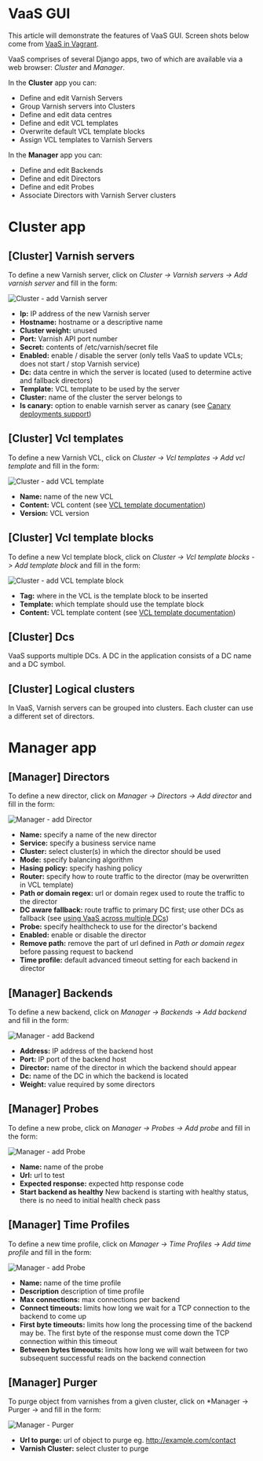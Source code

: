 VaaS GUI
========
This article will demonstrate the features of VaaS GUI. Screen shots below come from [VaaS in Vagrant](../quick-start/vagrant.md).

VaaS comprises of several Django apps, two of which are available via a web browser: *Cluster* and *Manager*.

In the **Cluster** app you can:

* Define and edit Varnish Servers
* Group Varnish servers into Clusters
* Define and edit data centres
* Define and edit VCL templates
* Overwrite default VCL template blocks
* Assign VCL templates to Varnish Servers

In the **Manager** app you can:

* Define and edit Backends
* Define and edit Directors
* Define and edit Probes
* Associate Directors with Varnish Server clusters

Cluster app
===========

## [Cluster] Varnish servers
To define a new Varnish server, click on *Cluster -> Varnish servers -> Add varnish server* and fill in the form:

![Cluster - add Varnish server](img/cluster_add_v_server.png)

* **Ip:** IP address of the new Varnish server
* **Hostname:** hostname or a descriptive name 
* **Cluster weight:** unused
* **Port:** Varnish API port number
* **Secret:** contents of /etc/varnish/secret file
* **Enabled:** enable / disable the server (only tells VaaS to update VCLs; does not start / stop Varnish service)
* **Dc:** data centre in which the server is located (used to determine active and fallback directors)
* **Template:** VCL template to be used by the server
* **Cluster:** name of the cluster the server belongs to
* **Is canary:** option to enable varnish server as canary (see [Canary deployments support](../documentation/canary.md))

## [Cluster] Vcl templates
To define a new Varnish VCL, click on *Cluster -> Vcl templates -> Add vcl template* and fill in the form:

![Cluster - add VCL template](img/cluster_add_vcl_template.png)

* **Name:** name of the new VCL
* **Content:** VCL content (see [VCL template documentation](../documentation/vcl.md))
* **Version:** VCL version

## [Cluster] Vcl template blocks
To define a new Vcl template block, click on *Cluster -> Vcl template blocks -> Add template block* and fill in the form:

![Cluster - add VCL template block](img/cluster_add_vcl_template_block.png)

* **Tag:** where in the VCL is the template block to be inserted
* **Template:** which template should use the template block
* **Content:** VCL template content (see [VCL template documentation](../documentation/vcl.md))

## [Cluster] Dcs

VaaS supports multiple DCs. A DC in the application consists of a DC name and a DC symbol.

## [Cluster] Logical clusters

In VaaS, Varnish servers can be grouped into clusters. Each cluster can use a different set of directors.

Manager app
===========

## [Manager] Directors

To define a new director, click on *Manager -> Directors -> Add director* and fill in the form:

![Manager - add Director](img/manager_add_director.png)

* **Name:** specify a name of the new director
* **Service:** specify a business service name
* **Cluster:** select cluster(s) in which the director should be used
* **Mode:** specify balancing algorithm
* **Hasing policy:** specify hashing policy
* **Router:** specify how to route traffic to the director (may be overwritten in VCL template)
* **Path or domain regex:** url or domain regex used to route the traffic to the director
* **DC aware fallback:** route traffic to primary DC first; use other DCs as fallback (see [using VaaS across multiple DCs](../documentation/dc.md))
* **Probe:** specify healthcheck to use for the director's backend
* **Enabled:** enable or disable the director
* **Remove path:** remove the part of url defined in *Path or domain regex* before passing request to backend
* **Time profile:** default advanced timeout setting for each backend in director

## [Manager] Backends
To define a new backend, click on *Manager -> Backends -> Add backend* and fill in the form:

![Manager - add Backend](img/manager_add_backend.png)

* **Address:** IP address of the backend host
* **Port:** IP port of the backend host
* **Director:** name of the director in which the backend should appear
* **Dc:** name of the DC in which the backend is located
* **Weight:** value required by some directors

## [Manager] Probes
To define a new probe, click on *Manager -> Probes -> Add probe* and fill in the form:

![Manager - add Probe](img/manager_add_probe.png)

* **Name:** name of the probe
* **Url:** url to test
* **Expected response:** expected http response code
* **Start backend as healthy** New backend is starting with healthy status, there is no need to initial health check pass

## [Manager] Time Profiles
To define a new time profile, click on *Manager -> Time Profiles -> Add time profile* and fill in the form:

![Manager - add Probe](img/manager_add_time_profile.png)

* **Name:** name of the time profile
* **Description** description of time profile
* **Max connections:** max connections per backend
* **Connect timeouts:** limits how long we wait for a TCP connection to the backend to come up
* **First byte timeouts:** limits how long the processing time of the backend may be. The first byte of the response must come down the TCP connection within this timeout
* **Between bytes timeouts:** limits how long we will wait between for two subsequent successful reads on the backend connection

## [Manager] Purger
To purge object from varnishes from a given cluster, click on *Manager -> Purger -> and fill in the form:

![Manager - Purger](img/manager_purger.png)

* **Url to purge:** url of object to purge eg. http://example.com/contact
* **Varnish Cluster:** select cluster to purge
